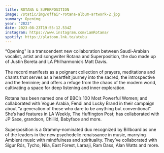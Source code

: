 ```yaml
---
title: ROTANA & SUPERPOSITION
image: /static/img/offair-rotana-album-artwork-2.jpg
summary: Opening
year: "2023"
date: 2023-08-23T19:55:12.534Z
instagram: https://www.instagram.com/iamRotana/
spotify: https://platoon.lnk.to/atubu
---
```

“Opening" is a transcendent new collaboration between Saudi-Arabian vocalist, artist and songwriter Rotana and Superposition, the duo made up of Justin Boreta and LA Philharmonic’s Matt Davis.\
\
The record manifests as a poignant collection of prayers, meditations and chants that serves as a heartfelt journey into the sacred, the introspective and the feminine; and offers a refuge from the chaos of the modern world, cultivating a space for deep listening and inner exploration.\
\
Rotana has been named one of BBC’s 100 Most Powerful Women; and collaborated with Vogue Arabia, Fendi and Lucky Brand in their campaign about “a generation of those who dare to be anything but conventional”. She’s had features in LA Weekly, The Huffington Post; has collaborated with JP Saxe, grandson, Chiiild, Babyface and more.\
\
Superposition is a Grammy-nominated duo recognized by Billboard as one of the leaders in the new psychedelic renaissance in music, marrying Ambient music with mindfulness and spirituality. They’ve collaborated with Sigur Rós, Tycho, Niia, East Forest, Laraaji, Ram Dass, Alan Watts and more.